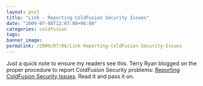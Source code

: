 ```yaml
---
layout: post
title: "Link - Reporting ColdFusion Security Issues"
date: "2009-07-08T12:07:00+06:00"
categories: coldfusion 
tags: 
banner_image: 
permalink: /2009/07/08/Link-Reporting-ColdFusion-Security-Issues
---
```


Just a quick note to ensure my readers see this. Terry Ryan blogged on the proper procedure to report ColdFusion Security problems: <a href="http://www.terrenceryan.com/blog/index.cfm/2009/7/7/Reporting-ColdFusion-Security-Issues-">Reporting ColdFusion Security Issues</a>. Read it and pass it on.